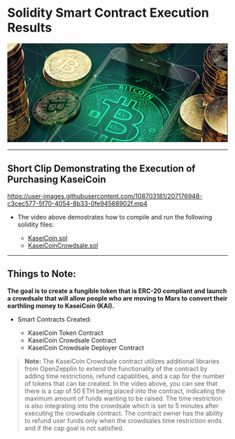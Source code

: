 # Solidity Smart Contract Execution Results

<p align="center">
  <img src="./../Images/crypto.png"/>
</p>

---

## Short Clip Demonstrating the Execution of Purchasing KaseiCoin

https://user-images.githubusercontent.com/108703181/207176948-c3cec577-5f70-4054-8b33-0fe94568902f.mp4

* The video above demostrates how to compile and run the following solidity files:

    * [KaseiCoin.sol](./../KaseiCoin.sol)
    * [KaseiCoinCrowdsale.sol](./../KaseiCoinCrowdsale.sol)

---

## Things to Note:

<b>The goal is to create a fungible token that is ERC-20 compliant and launch a crowdsale that will allow people who are moving to Mars to convert their earthling money to KaseiCoin (KAI).</b>

* Smart Contracts Created:

    * KaseiCoin Token Contract
    * KaseiCoin Crowdsale Contract
    * KaseiCoin Crowdsale Deployer Contract

> **Note:** The KaseiCoin Crowdsale contract utilizes additional libraries from OpenZepplin to extend the functionality of the contract by adding time restrictions, refund capablities, and a cap for the number of tokens that can be created. In the video above, you can see that there is a cap of 50 ETH being placed into the contract, indicating the maximum amount of funds wanting to be raised. The time restriction is also integrating into the crowdsale which is set to 5 minutes after executing the crowdsale contract. The contract owner has the ability to refund user funds only when the crowdsales time restriction ends and if the cap goal is not satisfied. 